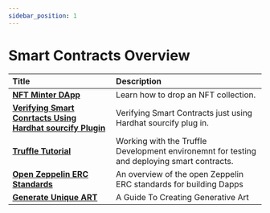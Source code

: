 ```yaml
---
sidebar_position: 1
---
```



# Smart Contracts Overview

| Title | Description |
| :--- | :--- |
| [**NFT Minter DApp**](nft_minter) | Learn how to drop an NFT collection. |
| [**Verifying Smart Conrtacts Using Hardhat sourcify Plugin**](hardhat_sourcify) | Verifying Smart Contracts just using Hardhat sourcify plug in. |
| [**Truffle Tutorial**](truffle) | Working with the Truffle Development environemnt for testing and deploying smart contracts. |
| [**Open Zeppelin ERC Standards**](open_zeppelin) | An overview of the open Zeppelin ERC standards for building Dapps |
| [**Generate Unique ART**](generative_art) | A Guide To Creating Generative Art |